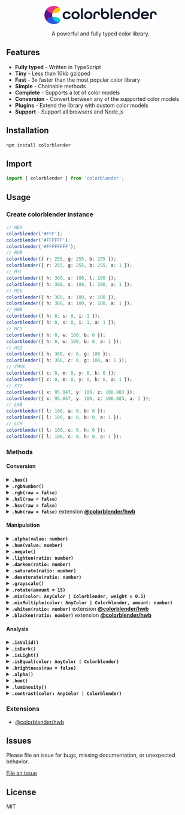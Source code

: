 <div align="center">
  <p></p>
  <img src="./logo.png" width="300" />
  <p></p>

  <p>A powerful and fully typed color library.</p>
</div>

## Features

- **Fully typed** - Written in TypeScript
- **Tiny** - Less than 10kb gzipped
- **Fast** - 3x faster than the most popular color library
- **Simple** - Chainable methods
- **Complete** - Supports a lot of color models
- **Conversion** - Convert between any of the supported color models
- **Plugins** - Extend the library with custom color models
- **Support** - Support all browsers and Node.js

## Installation

```bash
npm install colorblender
```

## Import

```typescript
import { colorblender } from 'colorblender';
```

## Usage

### Create colorblender instance

```typescript
// HEX
colorblender('#FFF');
colorblender('#FFFFFF');
colorblender('#FFFFFFFF');
// RGB
colorblender({ r: 255, g: 255, b: 255 });
colorblender({ r: 255, g: 255, b: 255, a: 1 });
// HSL
colorblender({ h: 360, s: 100, l: 100 });
colorblender({ h: 360, s: 100, l: 100, a: 1 });
// HSV
colorblender({ h: 360, s: 100, v: 100 });
colorblender({ h: 360, s: 100, v: 100, a: 1 });
// HWB
colorblender({ h: 0, s: 0, i: 1 });
colorblender({ h: 0, s: 0, i: 1, a: 1 });
// HCG
colorblender({ h: 0, w: 100, b: 0 });
colorblender({ h: 0, w: 100, b: 0, a: 1 });
// HSI
colorblender({ h: 360, c: 0, g: 100 });
colorblender({ h: 360, c: 0, g: 100, a: 1 });
// CMYK
colorblender({ c: 0, m: 0, y: 0, k: 0 });
colorblender({ c: 0, m: 0, y: 0, k: 0, a: 1 });
// XYZ
colorblender({ x: 95.047, y: 100, z: 108.883 });
colorblender({ x: 95.047, y: 100, z: 108.883, a: 1 });
// LAB
colorblender({ l: 100, a: 0, b: 0 });
colorblender({ l: 100, a: 0, b: 0, a: 1 });
// LCH
colorblender({ l: 100, c: 0, h: 0 });
colorblender({ l: 100, c: 0, h: 0, a: 1 });
```

### Methods

#### Conversion

<details>
<summary><b><code>.hex()</code></b></summary><br>

```typescript
colorblender({ r: 255, g: 255, b: 255 }).hex(); // #FFFFFF
colorblender({ r: 255, g: 255, b: 255, a: 0.5 }).hex(); // #FFFFFF80
```

</details>

<details>
<summary><b><code>.rgbNumber()</code></b></summary><br>

```typescript
colorblender('#FFF').rgbNumber(); // 16777215
```

</details>

<details>
<summary><b><code>.rgb(raw = false)</code></b></summary><br>

```typescript
colorblender('#FFF').rgb(); // { r: 255, g: 255, b: 255, a: 1 }
colorblender('#FFFFFF80').rgb(); // { r: 255, g: 255, b: 255, a: 0.5 }
```

</details>

<details>
<summary><b><code>.hsl(raw = false)</code></b></summary><br>

```typescript
colorblender('#FFF').hsl(); // { h: 0, s: 0, l: 100, a: 1 }
colorblender('#FFFFFF80').hsl(); // { h: 0, s: 0, l: 100, a: 0.5 }
colorblender({ r: 167, g: 40, b: 13 }).hsv(true); // { h: 10.51948051948052, s: 85.55555555555554, l: 35.294117647058826, a: 1 }
```

</details>

<details>
<summary><b><code>.hsv(raw = false)</code></b></summary><br>

```typescript
colorblender('#FFF').hsv(); // { h: 0, s: 0, v: 100, a: 1 }
colorblender('#FFFFFF80').hsv(); // { h: 0, s: 0, v: 100, a: 0.5 }
colorblender({ r: 167, g: 40, b: 13 }).hsv(true); // { h: 10.519480519480492, s: 92.21556886227545, v: 65.49019607843137, a: 1 }
```

</details>

<details>
<summary><b><code>.hwb(raw = false)</code></b> extension <a href="https://www.npmjs.com/package/@colorblender/hwb"><b>@colorblender/hwb</b></a></summary><br>

```typescript
colorblender({ r: 167, g: 40, b: 13 }).hwb(); // { h: 11, w: 5, b: 35, a: 1 }
colorblender({ r: 167, g: 40, b: 13, a: 0.5 }).hwb(); // { h: 11, w: 5, b: 35, a: 0.5 }
colorblender({ r: 167, g: 40, b: 13 }).hwb(true); // { h: 10.51948051948052, w: 5.098039215686274, b: 34.509803921568626, , a: 1 }
```

</details>

#### Manipulation

<details>
<summary><b><code>.alpha(value: number)</code></b></summary><br>

```typescript
colorblender({ r: 167, g: 40, b: 13 }).alpha(0.5).rgb(); // { r: 167, g: 40, b: 13, a: 0.5 }
```

</details>

<details>
<summary><b><code>.hue(value: number)</code></b></summary><br>

```typescript
colorblender({ r: 167, g: 40, b: 13 }).hue(20).rgb(); // { r: 166, g: 64, b: 13, a: 1 }
```

</details>

<details>
<summary><b><code>.negate()</code></b></summary><br>

```typescript
colorblender({ r: 167, g: 40, b: 13 }).negate().rgb(); // { r: 88, b: 242, g: 215, a: 1 }
```

</details>

<details>
<summary><b><code>.lighten(ratio: number)</code></b></summary><br>

`ratio` is between 0 and 1.

```typescript
colorblender({ r: 167, g: 40, b: 13 }).lighten(0.2).rgb(); // { r: 200, b: 16, g: 48, a: 1 }
```

</details>

<details>
<summary><b><code>.darken(ratio: number)</code></b></summary><br>

`ratio` is between 0 and 1.

```typescript
colorblender({ r: 167, g: 40, b: 13 }).darken(0.2).rgb(); // { r: 134, b: 10, g: 32, a: 1 }
```

</details>

<details>
<summary><b><code>.saturate(ratio: number)</code></b></summary><br>

`ratio` is between 0 and 1.

```typescript
colorblender({ r: 167, g: 40, b: 13 }).saturate(0.2).rgb(); // { r: 180, b: 0, g: 32, a: 1 }
```

</details>

<details>
<summary><b><code>.desaturate(ratio: number)</code></b></summary><br>

`ratio` is between 0 and 1.

```typescript
colorblender({ r: 167, g: 40, b: 13 }).desaturate(0.2).rgb(); // { r: 152, b: 50, g: 28, a: 1 }
```

</details>

<details>
<summary><b><code>.grayscale()</code></b></summary><br>

```typescript
colorblender({ r: 167, g: 40, b: 13 }).grayscale().rgb(); // { r: 75, b: 75, g: 75, a: 1 }
```

</details>

<details>
<summary><b><code>.rotate(amount = 15)</code></b></summary><br>

```typescript
colorblender({ r: 167, g: 40, b: 13 }).rotate(20).hue(); // 31
```

</details>

<details>
<summary><b><code>.mix(color: AnyColor | Colorblender, weight = 0.5)</code></b></summary><br>

```typescript
colorblender({ r: 167, g: 40, b: 13 })
  .mix({ r: 28, g: 252, b: 185 }, 0.2)
  .rgb(); // { r: 139, g: 82, b: 47, a: 1 }
```

</details>

<details>
<summary><b><code>.mixMultiple(color: AnyColor | Colorblender, amount: number)</code></b></summary><br>

```typescript
colorblender({ r: 167, g: 40, b: 13 })
  .mixMultiple({ r: 28, g: 252, b: 185 }, 3)
  .map((c) => c.rgb());
// [
//   { r: 132, b: 56, g: 93, a: 1 },
//   { r: 98, b: 99, g: 146, a: 1 },
//   { r: 63, b: 142, g: 199, a: 1 },
// ]
```

</details>

<details>
<summary><b><code>.whiten(ratio: number)</code></b> extension <a href="https://www.npmjs.com/package/@colorblender/hwb"><b>@colorblender/hwb</b></a></summary><br>

`ratio` is between 0 and 1.

```typescript
colorblender({ r: 167, g: 40, b: 13 }).whiten(0.2).rgb(); // { r: 167, b: 16, g: 42 }
```

</details>

<details>
<summary><b><code>.blacken(ratio: number)</code></b> extension <a href="https://www.npmjs.com/package/@colorblender/hwb"><b>@colorblender/hwb</b></a></summary><br>

`ratio` is between 0 and 1.

```typescript
colorblender({ r: 167, g: 40, b: 13 }).blacken(0.2).rgb(); // { r: 149, b: 13, g: 37 }
```

</details>

#### Analysis

<details>
<summary><b><code>.isValid()</code></b></summary><br>

```typescript
colorblender({ r: 167, g: 40, b: 13 }).isValid(); // true
colorblender({ r: 167, g: 40, a: 13 }).isValid(); // false
```

</details>

<details>
<summary><b><code>.isDark()</code></b></summary><br>

```typescript
colorblender({ r: 0, g: 0, b: 0 }).isDark(); // true
colorblender({ r: 255, g: 255, b: 255 }).isDark(); // false
```

</details>

<details>
<summary><b><code>.isLight()</code></b></summary><br>

```typescript
colorblender({ r: 0, g: 0, b: 0 }).isLight(); // false
colorblender({ r: 255, g: 255, b: 255 }).isLight(); // true
```

</details>

<details>
<summary><b><code>.isEqual(color: AnyColor | Colorblender)</code></b></summary><br>

```typescript
colorblender({ r: 0, g: 0, b: 0 }).isEqual({ r: 255, g: 255, b: 255 }); // false
colorblender({ r: 255, g: 255, b: 255 }).isEqual('#FFF'); // true
colorblender({ r: 255, g: 255, b: 255 }).isEqual(colorblender('#FFF')); // true
```

</details>

<details>
<summary><b><code>.brightness(raw = false)</code></b></summary><br>

```typescript
colorblender({ r: 167, g: 40, b: 13 }).brightness(); // 0.29
colorblender({ r: 167, g: 40, b: 13 }).brightness(true); // 0.29370588235294115
```

</details>

<details>
<summary><b><code>.alpha()</code></b></summary><br>

```typescript
colorblender({ r: 167, g: 40, b: 13, a: 0.59 }).alpha(); // 0.59
```

</details>

<details>
<summary><b><code>.hue()</code></b></summary><br>

```typescript
colorblender({ r: 167, g: 40, b: 13 }).hue(); // 11
```

</details>

<details>
<summary><b><code>.luminosity()</code></b></summary><br>

```typescript
colorblender({ r: 167, g: 40, b: 13 }).luminosity(); // 0.0976213184127798
```

</details>

<details>
<summary><b><code>.contrast(color: AnyColor | Colorblender)</code></b></summary><br>

```typescript
colorblender({ r: 167, g: 40, b: 13 }).contrast({ r: 28, g: 252, b: 185 }); // 0.0976213184127798
colorblender({ r: 167, g: 40, b: 13 }).contrast(
  colorblender({ r: 28, g: 252, b: 185 }),
); // 0.0976213184127798
```

</details>

### Extensions

- [@colorblender/hwb](https://www.npmjs.com/package/@colorblender/hwb)

## Issues

Please file an issue for bugs, missing documentation, or unexpected behavior.

[File an issue](https://github.com/Skyleen77/colorblender/issues)

## License

MIT
